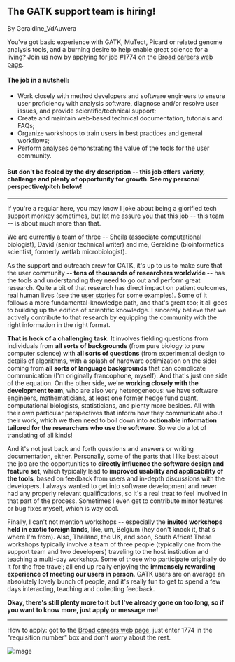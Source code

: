 ## The GATK support team is hiring!

By Geraldine_VdAuwera

<p>You've got basic experience with GATK, MuTect, Picard or related genome analysis tools, and a burning desire to help enable great science for a living? Join us now by applying for job #1774 on the <a rel="nofollow" href="https://www.broadinstitute.org/careers/job-openings/job-openings-0">Broad careers web page</a>.</p>

<h4>The job in a nutshell:</h4>

<ul><li>Work closely with method developers and software engineers to ensure user proficiency with analysis software, diagnose and/or resolve user issues, and provide scientific/technical support;</li>
<li>Create and maintain web-based technical documentation, tutorials and FAQs;</li>
<li>Organize workshops to train users in best practices and general workflows;</li>
<li>Perform analyses demonstrating the value of the tools for the user community.</li>
</ul><h4>But don't be fooled by the dry description -- this job offers variety, challenge and plenty of opportunity for growth. See my personal perspective/pitch below!</h4>

<hr></hr><p>If you're a regular here, you may know I joke about being a glorified tech support monkey sometimes, but let me assure you that this job -- this team -- is about much more than that.</p>

<p>We are currently a team of three -- Sheila (associate computational biologist), David (senior technical writer) and me, Geraldine (bioinformatics scientist, formerly wetlab microbiologist).</p>

<p>As the support and outreach crew for GATK, it's up to us to make sure that the user community <strong>-- tens of thousands of researchers worldwide --</strong> has the tools and understanding they need to go out and perform great research. Quite a bit of that research has direct impact on patient outcomes, real human lives (see the <a rel="nofollow" href="https://www.broadinstitute.org/gatk/about/user-stories">user stories</a> for some examples). Some of it follows a more fundamental-knowledge path, and that's great too; it all goes to building up the edifice of scientific knowledge. I sincerely believe that we actively contribute to that research by equipping the community with the right information in the right format.</p>

<p><strong>That is heck of a challenging task.</strong> It involves fielding questions from individuals from <strong>all sorts of backgrounds</strong> (from pure biology to pure computer science) with <strong>all sorts of questions</strong> (from experimental design to details of algorithms, with a splash of hardware optimization on the side) coming from <strong>all sorts of language backgrounds</strong> that can complicate communication (I'm originally francophone, myself). And that's just one side of the equation. On the other side, we're <strong>working closely with the development team</strong>, who are also very heterogeneous: we have software engineers, mathematicians, at least one former hedge fund quant, computational biologists, statisticians, and plenty more besides. All with their own particular perspectives that inform how they communicate about their work, which we then need to boil down into <strong>actionable information tailored for the researchers who use the software</strong>. So we do a lot of translating of all kinds!</p>

<p>And it's not just back and forth questions and answers or writing documentation, either. Personally, some of the parts that I like best about the job are the opportunities to <strong>directly influence the software design and feature set</strong>, which typically lead to <strong>improved usability and applicability of the tools</strong>, based on feedback from users and in-depth discussions with the developers. I always wanted to get into software development and never had any properly relevant qualifications, so it's a real treat to feel involved in that part of the process. Sometimes I even get to contribute minor features or bug fixes myself, which is way cool.</p>

<p>Finally, I can't not mention workshops -- especially the <strong>invited workshops held in exotic foreign lands</strong>, like, um, Belgium (hey don't knock it, that's where I'm from). Also, Thailand, the UK, and soon, South Africa! These workshops typically involve a team of three people (typically one from the support team and two developers) traveling to the host institution and teaching a multi-day workshop. Some of those who participate originally do it for the free travel; all end up really enjoying the <strong>immensely rewarding experience of meeting our users in person</strong>. GATK users are on average an absolutely lovely bunch of people, and it's really fun to get to spend a few days interacting, teaching and collecting feedback.</p>

<p><strong>Okay, there's still plenty more to it but I've already gone on too long, so if you want to know more, just apply or message me!</strong></p>

<hr></hr><p>How to apply: got to the <a rel="nofollow" href="https://www.broadinstitute.org/careers/job-openings/job-openings-0">Broad careers web page</a>, just enter 1774 in the "requisition number" box and don't worry about the rest.</p>

<p><img src="https://us.v-cdn.net/5019796/uploads/FileUpload/c2/19d2f564cb2762bc3b611d96c62d99.png" alt="image" class="embedImage-img importedEmbed-img"></img></p>
